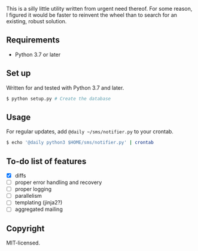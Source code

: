 This is a silly little utility written from urgent need thereof. For some reason,
I figured it would be faster to reinvent the wheel than to search for an existing,
robust solution.

## Requirements

-   Python 3.7 or later

## Set up

Written for and tested with Python 3.7 and later.

```sh
$ python setup.py # Create the database
```

## Usage

For regular updates, add `@daily ~/sms/notifier.py` to your crontab.

```sh
$ echo '@daily python3 $HOME/sms/notifier.py' | crontab
```

## To-do list of features

- [x] diffs
- [ ] proper error handling and recovery
- [ ] proper logging
- [ ] parallelism
- [ ] templating (jinja2?)
- [ ] aggregated mailing

## Copyright

MIT-licensed.

